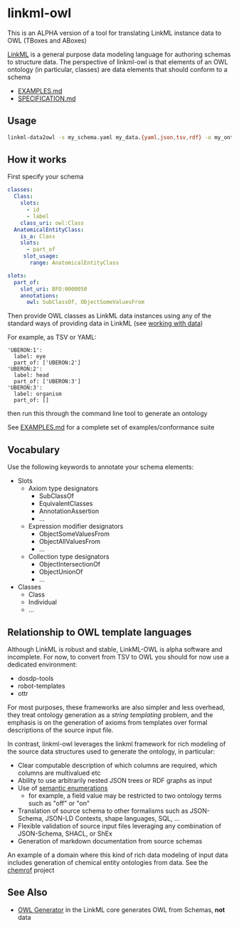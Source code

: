 # linkml-owl

This is an ALPHA version of a tool for translating LinkML instance data to OWL (TBoxes and ABoxes)

[LinkML](https://linkml/io/linkml) is a general purpose data modeling
language for authoring schemas to structure data. The perspective of
linkml-owl is that elements of an OWL ontology (in particular,
classes) are data elements that should conform to a schema

* [EXAMPLES.md](EXAMPLES.md)
* [SPECIFICATION.md](SPECIFICATION.md)

## Usage

```bash
linkml-data2owl -s my_schema.yaml my_data.{yaml,json,tsv,rdf} -o my_ontology.owl.ttl 
```

## How it works

First specify your schema

```yaml
classes:
  Class:
    slots:
      - id
      - label
    class_uri: owl:Class
  AnatomicalEntityClass:
    is_a: Class
    slots:
      - part_of
     slot_usage:
       range: AnatomicalEntityClass

slots:
  part_of:
    slot_uri: BFO:0000050
    annotations:
      owl: SubClassOf, ObjectSomeValuesFrom
```

Then provide OWL classes as LinkML data instances using any of the standard ways of providing data in LinkML (see [working with data](https://linkml.io/linkml/data/index.html))

For example, as TSV or YAML:

```
'UBERON:1':
  label: eye
  part_of: ['UBERON:2']
'UBERON:2':
  label: head
  part_of: ['UBERON:3']
'UBERON:3':
  label: organism
  part_of: []
```

then run this through the command line tool to generate an ontology

See [EXAMPLES.md](EXAMPLES.md) for a complete set of examples/conformance suite

## Vocabulary

Use the following keywords to annotate your schema elements:

 * Slots
    - Axiom type designators
        - SubClassOf
        - EquivalentClasses
        - AnnotationAssertion
        - ...
    - Expression modifier designators
        - ObjectSomeValuesFrom
        - ObjectAllValuesFrom
        - ...
    - Collection type designators
        - ObjectIntersectionOf
        - ObjectUnionOf
        - ...
 * Classes
    - Class
    - Individual
    - ...
    

## Relationship to OWL template languages

Although LinkML is robust and stable, LinkML-OWL is alpha software and incomplete. For now, to convert from TSV to OWL you should for now use a dedicated environment:

 * dosdp-tools
 * robot-templates
 * ottr

For most purposes, these frameworks are also simpler and less
overhead, they treat ontology generation as a *string templating*
problem, and the emphasis is on the generation of axioms from
templates over formal descriptions of the source input file.

In contrast, linkml-owl leverages the linkml framework for rich
modeling of the source data structures used to generate the ontology,
in particular:

 * Clear computable description of which columns are required, which columns are multivalued etc
 * Ability to use arbitrarily nested JSON trees or RDF graphs as input
 * Use of [semantic enumerations](https://linkml.io/linkml/intro/tutorial06.html)
    - for example, a field value may be restricted to two ontology terms such as "off" or "on"
 * Translation of source schema to other formalisms such as JSON-Schema, JSON-LD Contexts, shape languages, SQL, ...
 * Flexible validation of source input files leveraging any combination of JSON-Schema, SHACL, or ShEx
 * Generation of markdown documentation from source schemas

An example of a domain where this kind of rich data modeling of input
data includes generation of chemical entity ontologies from data. See
the [chemrof](https://chemkg.github.io/chemrof/) project

## See Also

* [OWL Generator](https://linkml.io/linkml/generators/owl.html) in the LinkML core generates OWL from Schemas, **not** data
